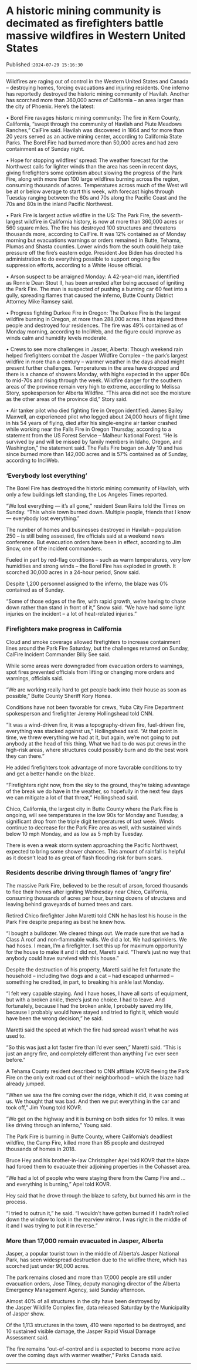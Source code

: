 # A historic mining community is decimated as firefighters battle massive wildfires in Western United States

Published :`2024-07-29 15:16:30`

---

Wildfires are raging out of control in the Western United States and Canada – destroying homes, forcing evacuations and injuring residents. One inferno has reportedly destroyed the historic mining community of Havilah. Another has scorched more than 360,000 acres of California – an area larger than the city of Phoenix. Here’s the latest:

• Borel Fire ravages historic mining community: The fire in Kern County, California, “swept through the community of Havilah and Piute Meadows Ranches,” CalFire said. Havilah was discovered in 1864 and for more than 20 years served as an active mining center, according to California State Parks. The Borel Fire had burned more than 50,000 acres and had zero containment as of Sunday night.

• Hope for stopping wildfires’ spread: The weather forecast for the Northwest calls for lighter winds than the area has seen in recent days, giving firefighters some optimism about slowing the progress of the Park Fire, along with more than 100 large wildfires burning across the region, consuming thousands of acres. Temperatures across much of the West will be at or below average to start this week, with forecast highs through Tuesday ranging between the 60s and 70s along the Pacific Coast and the 70s and 80s in the inland Pacific Northwest.

• Park Fire is largest active wildfire in the US: The Park Fire, the seventh-largest wildfire in California history, is now at more than 360,000 acres or 560 square miles. The fire has destroyed 100 structures and threatens thousands more, according to CalFire. It was 12% contained as of Monday morning but evacuations warnings or orders remained in Butte, Tehama, Plumas and Shasta counties. Lower winds from the south could help take pressure off the fire’s eastern edge. President Joe Biden has directed his administration to do everything possible to support ongoing fire suppression efforts, according to a White House official.

• Arson suspect to be arraigned Monday: A 42-year-old man, identified as Ronnie Dean Stout II, has been arrested after being accused of igniting the Park Fire. The man is suspected of pushing a burning car 60 feet into a gully, spreading flames that caused the inferno, Butte County District Attorney Mike Ramsey said.

• Progress fighting Durkee Fire in Oregon: The Durkee Fire is the largest wildfire burning in Oregon, at more than 288,000 acres. It has injured three people and destroyed four residences. The fire was 49% contained as of Monday morning, according to InciWeb, and the figure could improve as winds calm and humidity levels moderate.

• Crews to see more challenges in Jasper, Alberta: Though weekend rain helped firefighters combat the Jasper Wildfire Complex – the park’s largest wildfire in more than a century – warmer weather in the days ahead might present further challenges. Temperatures in the area have dropped and there is a chance of showers Monday, with highs expected in the upper 60s to mid-70s and rising through the week. Wildfire danger for the southern areas of the province remain very high to extreme, according to Melissa Story, spokesperson for Alberta Wildfire. “This area did not see the moisture as the other areas of the province did,” Story said.

• Air tanker pilot who died fighting fire in Oregon identified: James Bailey Maxwell, an experienced pilot who logged about 24,000 hours of flight time in his 54 years of flying, died after his single-engine air tanker crashed while working near the Falls Fire in Oregon Thursday, according to a statement from the US Forest Service – Malheur National Forest. “He is survived by and will be missed by family members in Idaho, Oregon, and Washington,” the statement said. The Falls Fire began on July 10 and has since burned more than 142,000 acres and is 57% contained as of Sunday, according to InciWeb.

### ‘Everybody lost everything’

The Borel Fire has destroyed the historic mining community of Havilah, with only a few buildings left standing, the Los Angeles Times reported.

“We lost everything — it’s all gone,” resident Sean Rains told the Times on Sunday. “This whole town burned down. Multiple people, friends that I know — everybody lost everything.”

The number of homes and businesses destroyed in Havilah – population 250 – is still being assessed, fire officials said at a weekend news conference. But evacuation orders have been in effect, according to Jim Snow, one of the incident commanders.

Fueled in part by red-flag conditions – such as warm temperatures, very low humidities and strong winds – the Borel Fire has exploded in growth. It scorched 30,000 acres in a 24-hour period, Snow said.

Despite 1,200 personnel assigned to the inferno, the blaze was 0% contained as of Sunday.

“Some of those edges of the fire, with rapid growth, we’re having to chase down rather than stand in front of it,” Snow said. “We have had some light injuries on the incident – a lot of heat-related injuries.”

### Firefighters make progress in California

Cloud and smoke coverage allowed firefighters to increase containment lines around the Park Fire Saturday, but the challenges returned on Sunday, CalFire Incident Commander Billy See said.

While some areas were downgraded from evacuation orders to warnings, spot fires prevented officials from lifting or changing more orders and warnings, officials said.

“We are working really hard to get people back into their house as soon as possible,” Butte County Sheriff Kory Honea.

Conditions have not been favorable for crews, Yuba City Fire Department spokesperson and firefighter Jeremy Hollingshead told CNN.

“It was a wind-driven fire, it was a topography-driven fire, fuel-driven fire, everything was stacked against us,” Hollingshead said. “At that point in time, we threw everything we had at it, but again, we’re not going to put anybody at the head of this thing. What we had to do was put crews in the high-risk areas, where structures could possibly burn and do the best work they can there.”

He added firefighters took advantage of more favorable conditions to try and get a better handle on the blaze.

“Firefighters right now, from the sky to the ground, they’re taking advantage of the break we do have in the weather, so hopefully in the next few days we can mitigate a lot of that threat,” Hollingshead said.

Chico, California, the largest city in Butte County where the Park Fire is ongoing, will see temperatures in the low 90s for Monday and Tuesday, a significant drop from the triple digit temperatures of last week. Winds continue to decrease for the Park Fire area as well, with sustained winds below 10 mph Monday, and as low as 5 mph by Tuesday.

There is even a weak storm system approaching the Pacific Northwest, expected to bring some shower chances. This amount of rainfall is helpful as it doesn’t lead to as great of flash flooding risk for burn scars.

### Residents describe driving through flames of ‘angry fire’

The massive Park Fire, believed to be the result of arson, forced thousands to flee their homes after igniting Wednesday near Chico, California, consuming thousands of acres per hour, burning dozens of structures and leaving behind graveyards of burned trees and cars.

Retired Chico firefighter John Maretti told CNN he has lost his house in the Park Fire despite preparing as best he knew how.

“I bought a bulldozer. We cleared things out. We made sure that we had a Class A roof and non-flammable walls. We did a lot. We had sprinklers. We had hoses. I mean, I’m a firefighter. I set this up for maximum opportunity for the house to make it and it did not, Maretti said. “There’s just no way that anybody could have survived with this house.”

Despite the destruction of his property, Maretti said he felt fortunate the household – including two dogs and a cat – had escaped unharmed – something he credited, in part, to breaking his ankle last Monday.

“I felt very capable staying. And I have hoses, I have all sorts of equipment, but with a broken ankle, there’s just no choice. I had to leave. And fortunately, because I had the broken ankle, I probably saved my life, because I probably would have stayed and tried to fight it, which would have been the wrong decision,” he said.

Maretti said the speed at which the fire had spread wasn’t what he was used to.

“So this was just a lot faster fire than I’d ever seen,” Maretti said. “This is just an angry fire, and completely different than anything I’ve ever seen before.”

A Tehama County resident described to CNN affiliate KOVR fleeing the Park Fire on the only exit road out of their neighborhood – which the blaze had already jumped.

“When we saw the fire coming over the ridge, which it did, it was coming at us. We thought that was bad. And then we put everything in the car and took off,” Jim Young told KOVR.

“We get on the highway and it is burning on both sides for 10 miles. It was like driving through an inferno,” Young said.

The Park Fire is burning in Butte County, where California’s deadliest wildfire, the Camp Fire, killed more than 85 people and destroyed thousands of homes in 2018.

Bruce Hey and his brother-in-law Christopher Apel told KOVR that the blaze had forced them to evacuate their adjoining properties in the Cohasset area.

“We had a lot of people who were staying there from the Camp Fire and … and everything is burning,” Apel told KOVR.

Hey said that he drove through the blaze to safety, but burned his arm in the process.

“I tried to outrun it,” he said. “I wouldn’t have gotten burned if I hadn’t rolled down the window to look in the rearview mirror. I was right in the middle of it and I was trying to put it in reverse.”

### More than 17,000 remain evacuated in Jasper, Alberta

Jasper, a popular tourist town in the middle of Alberta’s Jasper National Park, has seen widespread destruction due to the wildfire there, which has scorched just under 90,000 acres.

The park remains closed and more than 17,000 people are still under evacuation orders, Jose Tilney, deputy managing director of the Alberta Emergency Management Agency, said Sunday afternoon.

Almost 40% of all structures in the city have been destroyed by the Jasper Wildlife Complex fire, data released Saturday by the Municipality of Jasper show.

Of the 1,113 structures in the town, 410 were reported to be destroyed, and 10 sustained visible damage, the Jasper Rapid Visual Damage Assessment said.

The fire remains “out-of-control and is expected to become more active over the coming days with warmer weather,” Parks Canada said.

---

